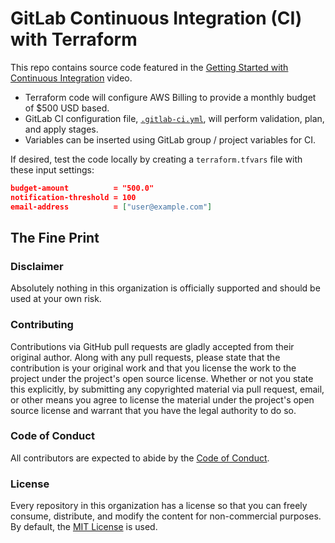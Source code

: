 # GitLab Continuous Integration (CI) with Terraform

This repo contains source code featured in the [Getting Started with Continuous Integration](https://youtu.be/vWIkzWJa9NU) video.

- Terraform code will configure AWS Billing to provide a monthly budget of \$500 USD based.
- GitLab CI configuration file, [`.gitlab-ci.yml`](.gitlab-ci.yml), will perform validation, plan, and apply stages.
- Variables can be inserted using GitLab group / project variables for CI.

If desired, test the code locally by creating a `terraform.tfvars` file with these input settings:

```json
budget-amount          = "500.0"
notification-threshold = 100
email-address          = ["user@example.com"]
```

## The Fine Print

### Disclaimer

Absolutely nothing in this organization is officially supported and should be used at your own risk.

### Contributing

Contributions via GitHub pull requests are gladly accepted from their original author. Along with any pull requests, please state that the contribution is your original work and that you license the work to the project under the project's open source license. Whether or not you state this explicitly, by submitting any copyrighted material via pull request, email, or other means you agree to license the material under the project's open source license and warrant that you have the legal authority to do so.

### Code of Conduct

All contributors are expected to abide by the [Code of Conduct](https://github.com/WahlNetwork/welcome/blob/master/COC.md).

### License

Every repository in this organization has a license so that you can freely consume, distribute, and modify the content for non-commercial purposes. By default, the [MIT License](https://opensource.org/licenses/MIT) is used.
